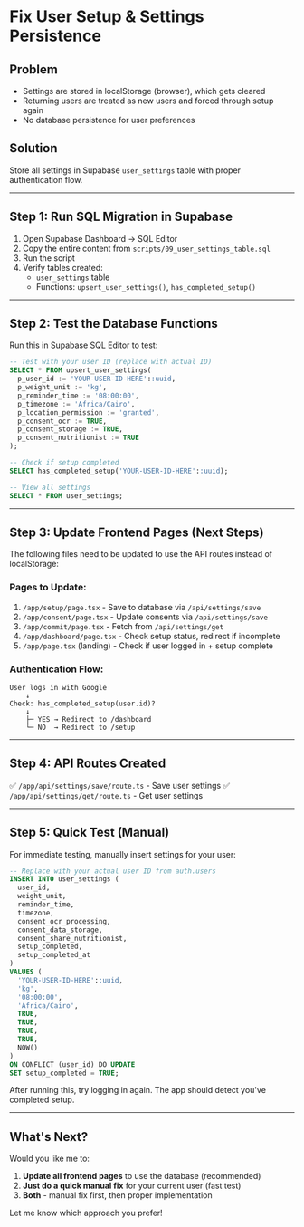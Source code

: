 # Fix User Setup & Settings Persistence

## Problem
- Settings are stored in localStorage (browser), which gets cleared
- Returning users are treated as new users and forced through setup again
- No database persistence for user preferences

## Solution
Store all settings in Supabase `user_settings` table with proper authentication flow.

---

## Step 1: Run SQL Migration in Supabase

1. Open Supabase Dashboard → SQL Editor
2. Copy the entire content from `scripts/09_user_settings_table.sql`
3. Run the script
4. Verify tables created:
   - `user_settings` table
   - Functions: `upsert_user_settings()`, `has_completed_setup()`

---

## Step 2: Test the Database Functions

Run this in Supabase SQL Editor to test:

```sql
-- Test with your user ID (replace with actual ID)
SELECT * FROM upsert_user_settings(
  p_user_id := 'YOUR-USER-ID-HERE'::uuid,
  p_weight_unit := 'kg',
  p_reminder_time := '08:00:00',
  p_timezone := 'Africa/Cairo',
  p_location_permission := 'granted',
  p_consent_ocr := TRUE,
  p_consent_storage := TRUE,
  p_consent_nutritionist := TRUE
);

-- Check if setup completed
SELECT has_completed_setup('YOUR-USER-ID-HERE'::uuid);

-- View all settings
SELECT * FROM user_settings;
```

---

## Step 3: Update Frontend Pages (Next Steps)

The following files need to be updated to use the API routes instead of localStorage:

### Pages to Update:
1. `/app/setup/page.tsx` - Save to database via `/api/settings/save`
2. `/app/consent/page.tsx` - Update consents via `/api/settings/save`
3. `/app/commit/page.tsx` - Fetch from `/api/settings/get`
4. `/app/dashboard/page.tsx` - Check setup status, redirect if incomplete
5. `/app/page.tsx` (landing) - Check if user logged in + setup complete

### Authentication Flow:
```
User logs in with Google
    ↓
Check: has_completed_setup(user.id)?
    ↓
    ├─ YES → Redirect to /dashboard
    └─ NO  → Redirect to /setup
```

---

## Step 4: API Routes Created

✅ `/app/api/settings/save/route.ts` - Save user settings
✅ `/app/api/settings/get/route.ts` - Get user settings

---

## Step 5: Quick Test (Manual)

For immediate testing, manually insert settings for your user:

```sql
-- Replace with your actual user ID from auth.users
INSERT INTO user_settings (
  user_id,
  weight_unit,
  reminder_time,
  timezone,
  consent_ocr_processing,
  consent_data_storage,
  consent_share_nutritionist,
  setup_completed,
  setup_completed_at
)
VALUES (
  'YOUR-USER-ID-HERE'::uuid,
  'kg',
  '08:00:00',
  'Africa/Cairo',
  TRUE,
  TRUE,
  TRUE,
  TRUE,
  NOW()
)
ON CONFLICT (user_id) DO UPDATE
SET setup_completed = TRUE;
```

After running this, try logging in again. The app should detect you've completed setup.

---

## What's Next?

Would you like me to:
1. **Update all frontend pages** to use the database (recommended)
2. **Just do a quick manual fix** for your current user (fast test)
3. **Both** - manual fix first, then proper implementation

Let me know which approach you prefer!


